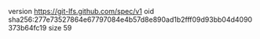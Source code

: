 version https://git-lfs.github.com/spec/v1
oid sha256:277e73527864e67797084e4b57d8e890ad1b2fff09d93bb04d4090373b64fc19
size 59
